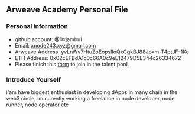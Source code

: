 ## Arweave Academy Personal File

### Personal information

- github account: @0xjambul
- Email: xnode243.xyz@gmail.com
- Arweave Address: yvLnWv7HtuZoEopslIoQxCgkBJ88Jpxm-T4ptJF-1Kc
- ETH Address: 0x02cEFBdA1c0c66A0c9eE12479D5E344c26334672
- Please finish this [form](https://docs.google.com/forms/d/e/1FAIpQLSfWA5fIIcBgmRppm3jNz5vmf9Mai_QMVil-2pO4r7YKn_Zhtw/viewform?usp=sf_link) to join in the talent pool.

### Introduce Yourself
 i'am have biggest enthusiast in developing dApps in many chain in the web3 circle, im curently working a freelance in node developer, node runner, node operator etc
